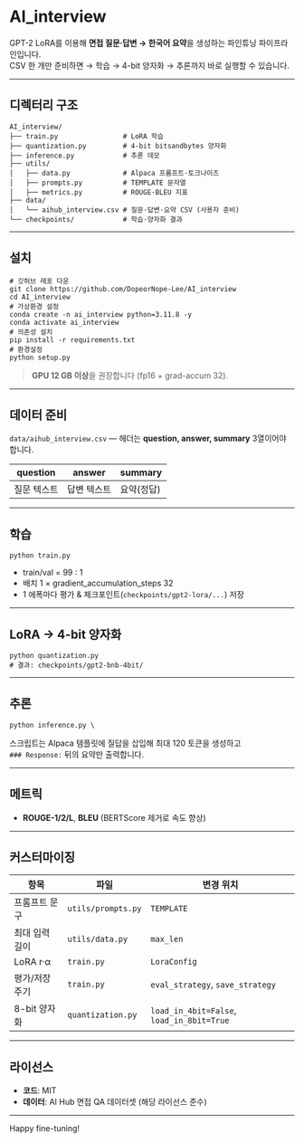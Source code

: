 # AI_interview

GPT-2 LoRA를 이용해 **면접 질문·답변 → 한국어 요약**을 생성하는 파인튜닝 파이프라인입니다.  
CSV 한 개만 준비하면 → 학습 → 4-bit 양자화 → 추론까지 바로 실행할 수 있습니다.

---

## 디렉터리 구조

    AI_interview/
    ├── train.py                # LoRA 학습
    ├── quantization.py         # 4-bit bitsandbytes 양자화
    ├── inference.py            # 추론 데모
    ├── utils/
    │   ├── data.py             # Alpaca 프롬프트·토크나이즈
    │   ├── prompts.py          # TEMPLATE 문자열
    │   ├── metrics.py          # ROUGE·BLEU 지표
    ├── data/
    │   └── aihub_interview.csv # 질문·답변·요약 CSV (사용자 준비)
    └── checkpoints/            # 학습·양자화 결과

---

## 설치

    # 깃허브 레포 다운
    git clone https://github.com/DopeorNope-Lee/AI_interview
    cd AI_interview
    # 가상환경 설정
    conda create -n ai_interview python=3.11.8 -y
    conda activate ai_interview
    # 의존성 설치
    pip install -r requirements.txt
    # 환경설정
    python setup.py

    

> **GPU 12 GB 이상**을 권장합니다 (fp16 + grad-accum 32).

---

## 데이터 준비

`data/aihub_interview.csv` — 헤더는 **question, answer, summary** 3열이어야 합니다.

| question | answer | summary |
|----------|--------|---------|
| 질문 텍스트 | 답변 텍스트 | 요약(정답) |

---

## 학습

    python train.py

- train/val = 99 : 1  
- 배치 1 × gradient_accumulation_steps 32  
- 1 에폭마다 평가 & 체크포인트(`checkpoints/gpt2-lora/...`) 저장

---

## LoRA → 4-bit 양자화

    python quantization.py
    # 결과: checkpoints/gpt2-bnb-4bit/

---

## 추론

    python inference.py \

스크립트는 Alpaca 템플릿에 질답을 삽입해 최대 120 토큰을 생성하고  
`### Response:` 뒤의 요약만 출력합니다.

---

## 메트릭

- **ROUGE-1/2/L**, **BLEU** (BERTScore 제거로 속도 향상)

---

## 커스터마이징

| 항목               | 파일               | 변경 위치 |
|--------------------|--------------------|-----------|
| 프롬프트 문구      | `utils/prompts.py` | `TEMPLATE` |
| 최대 입력 길이     | `utils/data.py`    | `max_len` |
| LoRA r·α           | `train.py`         | `LoraConfig` |
| 평가/저장 주기     | `train.py`         | `eval_strategy`, `save_strategy` |
| 8-bit 양자화       | `quantization.py`  | `load_in_4bit=False`, `load_in_8bit=True` |

---

## 라이선스

- **코드**: MIT  
- **데이터**: AI Hub 면접 QA 데이터셋 (해당 라이선스 준수)

---

Happy fine-tuning!
